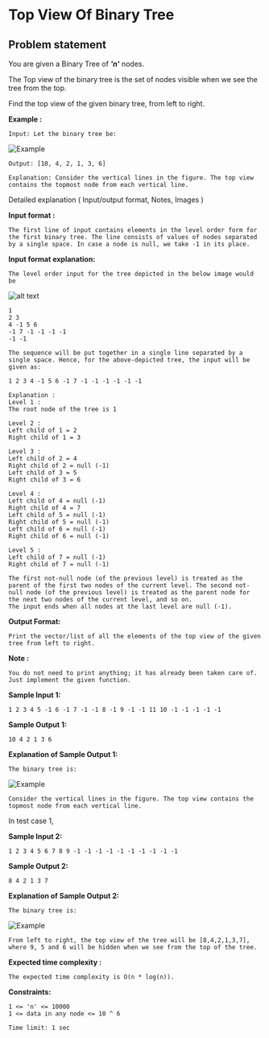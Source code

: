 Top View Of Binary Tree
=======================

Problem statement
-----------------

You are given a Binary Tree of _**'n'**_ nodes.

  

The Top view of the binary tree is the set of nodes visible when we see the tree from the top.

  

Find the top view of the given binary tree, from left to right.

  

**Example :**

    Input: Let the binary tree be:
    

![Example](https://files.codingninjas.in/top_view-5246.jpg)

    Output: [10, 4, 2, 1, 3, 6]
    
    Explanation: Consider the vertical lines in the figure. The top view contains the topmost node from each vertical line.
    

Detailed explanation ( Input/output format, Notes, Images )

**Input format :**

    The first line of input contains elements in the level order form for the first binary tree. The line consists of values of nodes separated by a single space. In case a node is null, we take -1 in its place.
    

**Input format explanation:**

    The level order input for the tree depicted in the below image would be 
    

![alt text](https://files.codingninjas.in/0000000000004189.png)

    1
    2 3
    4 -1 5 6
    -1 7 -1 -1 -1 -1
    -1 -1
    
    The sequence will be put together in a single line separated by a single space. Hence, for the above-depicted tree, the input will be given as:
    
    1 2 3 4 -1 5 6 -1 7 -1 -1 -1 -1 -1 -1
    
    Explanation :
    Level 1 :
    The root node of the tree is 1
    
    Level 2 :
    Left child of 1 = 2
    Right child of 1 = 3
    
    Level 3 :
    Left child of 2 = 4
    Right child of 2 = null (-1)
    Left child of 3 = 5
    Right child of 3 = 6
    
    Level 4 :
    Left child of 4 = null (-1)
    Right child of 4 = 7
    Left child of 5 = null (-1)
    Right child of 5 = null (-1)
    Left child of 6 = null (-1)
    Right child of 6 = null (-1)
    
    Level 5 :
    Left child of 7 = null (-1)
    Right child of 7 = null (-1)
    
    The first not-null node (of the previous level) is treated as the parent of the first two nodes of the current level. The second not-null node (of the previous level) is treated as the parent node for the next two nodes of the current level, and so on.
    The input ends when all nodes at the last level are null (-1).
    

  

**Output Format:**

    Print the vector/list of all the elements of the top view of the given tree from left to right.
    

  

**Note :**

    You do not need to print anything; it has already been taken care of. Just implement the given function.
    

**Sample Input 1:**

    1 2 3 4 5 -1 6 -1 7 -1 -1 8 -1 9 -1 -1 11 10 -1 -1 -1 -1 -1
    

  

**Sample Output 1:**

    10 4 2 1 3 6
    

  

**Explanation of Sample Output 1:**

    The binary tree is:
    

![Example](https://files.codingninjas.in/top_view-5246.jpg)

    Consider the vertical lines in the figure. The top view contains the topmost node from each vertical line.
    

In test case 1,

  

**Sample Input 2:**

    1 2 3 4 5 6 7 8 9 -1 -1 -1 -1 -1 -1 -1 -1 -1 -1
    

  

**Sample Output 2:**

    8 4 2 1 3 7
    

  

**Explanation of Sample Output 2:**

    The binary tree is:
    

![Example](https://files.codingninjas.in/topview-5245.jpg)

    From left to right, the top view of the tree will be [8,4,2,1,3,7], where 9, 5 and 6 will be hidden when we see from the top of the tree.
    

  

**Expected time complexity :**

    The expected time complexity is O(n * log(n)).
    

  

**Constraints:**

    1 <= 'n' <= 10000
    1 <= data in any node <= 10 ^ 6
    
    Time limit: 1 sec
